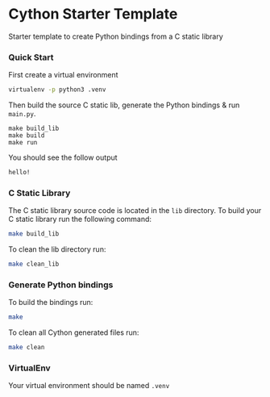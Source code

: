 # Cython Starter Template
Starter template to create Python bindings from a C static library

### Quick Start

First create a virtual environment
```bash
virtualenv -p python3 .venv
```
Then build the source C static lib, generate the Python bindings
& run `main.py`.
```
make build_lib
make build
make run
```
You should see the follow output
```bash
hello!
```

### C Static Library
The C static library source code is located in the `lib` directory.
To build your C static library run the following command:
```bash
make build_lib
```

To clean the lib directory run:
```bash
make clean_lib
```

### Generate Python bindings
To build the bindings run:
```bash
make
```
To clean all Cython generated files run:
```bash
make clean
```

### VirtualEnv
Your virtual environment should be named `.venv`
